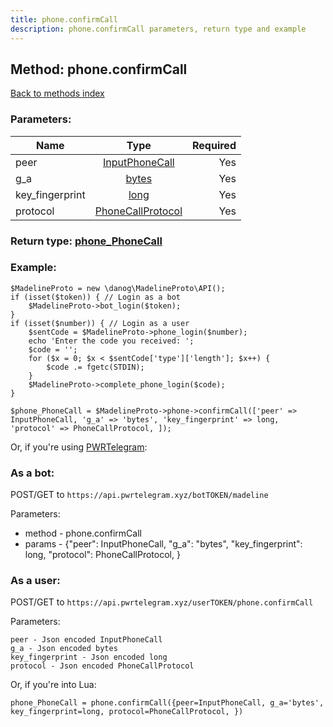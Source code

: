 ```yaml
---
title: phone.confirmCall
description: phone.confirmCall parameters, return type and example
---
```

## Method: phone.confirmCall  
[Back to methods index](index.md)


### Parameters:

| Name     |    Type       | Required |
|----------|:-------------:|---------:|
|peer|[InputPhoneCall](../types/InputPhoneCall.md) | Yes|
|g\_a|[bytes](../types/bytes.md) | Yes|
|key\_fingerprint|[long](../types/long.md) | Yes|
|protocol|[PhoneCallProtocol](../types/PhoneCallProtocol.md) | Yes|


### Return type: [phone\_PhoneCall](../types/phone_PhoneCall.md)

### Example:


```
$MadelineProto = new \danog\MadelineProto\API();
if (isset($token)) { // Login as a bot
    $MadelineProto->bot_login($token);
}
if (isset($number)) { // Login as a user
    $sentCode = $MadelineProto->phone_login($number);
    echo 'Enter the code you received: ';
    $code = '';
    for ($x = 0; $x < $sentCode['type']['length']; $x++) {
        $code .= fgetc(STDIN);
    }
    $MadelineProto->complete_phone_login($code);
}

$phone_PhoneCall = $MadelineProto->phone->confirmCall(['peer' => InputPhoneCall, 'g_a' => 'bytes', 'key_fingerprint' => long, 'protocol' => PhoneCallProtocol, ]);
```

Or, if you're using [PWRTelegram](https://pwrtelegram.xyz):

### As a bot:

POST/GET to `https://api.pwrtelegram.xyz/botTOKEN/madeline`

Parameters:

* method - phone.confirmCall
* params - {"peer": InputPhoneCall, "g_a": "bytes", "key_fingerprint": long, "protocol": PhoneCallProtocol, }



### As a user:

POST/GET to `https://api.pwrtelegram.xyz/userTOKEN/phone.confirmCall`

Parameters:

```
peer - Json encoded InputPhoneCall
g_a - Json encoded bytes
key_fingerprint - Json encoded long
protocol - Json encoded PhoneCallProtocol

```

Or, if you're into Lua:

```
phone_PhoneCall = phone.confirmCall({peer=InputPhoneCall, g_a='bytes', key_fingerprint=long, protocol=PhoneCallProtocol, })
```

